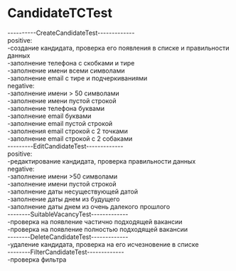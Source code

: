 # CandidateTCTest  
----------CreateCandidateTest-------------  
positive:  
-создание кандидата, проверка его появления в списке и правильности данных  
-заполнение телефона с скобками и тире  
-заполнение имени всеми символами  
-заполнение email с тире и подчеркиваниями  
negative:    
-заполнение имени > 50 символами  
-заполнение имени пустой строкой  
-заполнение телефона буквами  
-заполнение email буквами  
-заполнение email пустой строкой  
-заполнения еmail строкой с 2 точками  
-заполнение email строкой с 2 собаками  
---------EditCandidateTest-------------  
positive:  
-редактирование кандидата, проверка правильности данных  
negative:  
-заполнение имени >50 символами  
-заполнение имени пустой строкой  
-заполнение даты несуществующей датой  
-заполнение даты днем из будущего  
-заполнение даты днем из очень далекого прошлого  
--------SuitableVacancyTest-------------  
-проверка на появление частично подходящей вакансии  
-проверка на появление полностью подходящей вакансии  
--------DeleteCandidateTest-------------  
-удаление кандидата, проверка на его исчезновение в списке  
--------FilterCandidateTest-------------  
-проверка фильтра   
